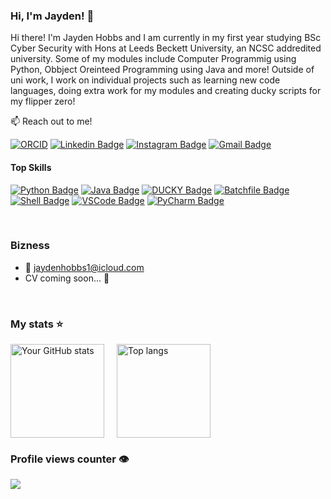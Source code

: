 ### Hi, I'm Jayden! 👋

Hi there! I'm Jayden Hobbs and I am currently in my first year studying BSc Cyber Security with Hons at Leeds Beckett University, an NCSC addredited university. Some of my modules include Computer Programmig using Python, Obbject Oreinteed Programming using Java and more! Outside of uni work, I work on individual projects such as learning new code languages, doing extra work for my modules and creating ducky scripts for my flipper zero!

:mailbox: Reach out to me!

[![ORCID](https://img.shields.io/badge/ORCID--0009--0002--9252--8832-a8a8a8?logo=orcid&logoColor=white)](https://orcid.org/0009-0002-9252-8832)
[![Linkedin Badge](https://img.shields.io/badge/-LinkedIn-0e76a8?style=flat&labelColor=0e76a8&logo=linkedin&logoColor=white)](https://www.linkedin.com/in/jaydenhobbs/) 
[![Instagram Badge](https://img.shields.io/badge/-Follow%20me%20on%20Insta!-e84393?style=flat&labelColor=e84393&logo=instagram&logoColor=white)](https://www.instagram.com/jayden_hobnob/) 
[![Gmail Badge](https://img.shields.io/badge/-Email%20Me!-c0392b?style=flat&labelColor=c0392b&logo=gmail&logoColor=white)](mailto:jaydenhobbs1@icloud.com)

#### Top Skills

[![Python Badge](https://img.shields.io/badge/-Python-3776AB?style=for-the-badge&logoColor=white&labelColor=3776AB&logoWidth=0&width=200&height=50)](https://www.python.org/)
[![Java Badge](https://img.shields.io/badge/-Java-F8981D?style=for-the-badge&logoColor=white&labelColor=F8981D&logoWidth=0&width=200&height=50)](https://www.java.com/)
[![DUCKY Badge](https://img.shields.io/badge/-DUCKY-FF69B4?style=for-the-badge&logoColor=white&labelColor=purlpe&logoWidth=0&width=200&height=50)](https://www.duckyscript.com/)
[![Batchfile Badge](https://img.shields.io/badge/-Batchfile-4D4D4D?style=for-the-badge&logoColor=white&labelColor=4D4D4D&logoWidth=0&width=200&height=50)](https://en.wikipedia.org/wiki/Batch_file)
[![Shell Badge](https://img.shields.io/badge/-Shell-89e051?style=for-the-badge&logoColor=white&labelColor=89e051&logoWidth=0&width=200&height=50)](https://www.gnu.org/software/bash/)
[![VSCode Badge](https://img.shields.io/badge/-VSCode-0078d4?style=for-the-badge&logo=visualstudiocode&logoColor=white&labelColor=0078d4&logoWidth=0&width=200&height=50)](https://code.visualstudio.com/)
[![PyCharm Badge](https://img.shields.io/badge/-PyCharm-000000?style=for-the-badge&logo=pycharm&logoColor=white&labelColor=000000)](https://www.jetbrains.com/pycharm/)





<br/>

### Bizness
- :email: jaydenhobbs1@icloud.com
- CV coming soon... 📃

<br/>

### My stats ⭐

<div style="display: flex; justify-content: flex-start; gap: 20px;">
<img alt="Your GitHub stats" src="https://github-readme-stats.vercel.app/api?username=jayden-hobbs&show_icons=true&theme=transparent&cache_buster=8" height="150"/>
  <img alt="Top langs" src="https://github-readme-stats.vercel.app/api/top-langs/?username=jayden-hobbs&layout=compact&langs_count=8&cache_buster=8" height="150"/>
</div>


### Profile views counter 👁️
<a href="https://u8views.com/github/jayden-hobbs"><img src="https://u8views.com/api/v1/github/profiles/180771029/views/day-week-month-total-count.svg"></a>


